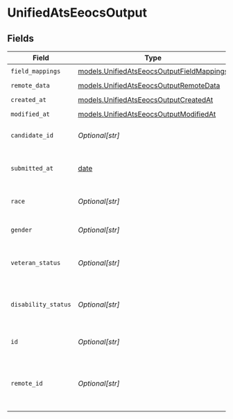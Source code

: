 # UnifiedAtsEeocsOutput


## Fields

| Field                                                                                        | Type                                                                                         | Required                                                                                     | Description                                                                                  |
| -------------------------------------------------------------------------------------------- | -------------------------------------------------------------------------------------------- | -------------------------------------------------------------------------------------------- | -------------------------------------------------------------------------------------------- |
| `field_mappings`                                                                             | [models.UnifiedAtsEeocsOutputFieldMappings](../models/unifiedatseeocsoutputfieldmappings.md) | :heavy_check_mark:                                                                           | N/A                                                                                          |
| `remote_data`                                                                                | [models.UnifiedAtsEeocsOutputRemoteData](../models/unifiedatseeocsoutputremotedata.md)       | :heavy_check_mark:                                                                           | N/A                                                                                          |
| `created_at`                                                                                 | [models.UnifiedAtsEeocsOutputCreatedAt](../models/unifiedatseeocsoutputcreatedat.md)         | :heavy_check_mark:                                                                           | N/A                                                                                          |
| `modified_at`                                                                                | [models.UnifiedAtsEeocsOutputModifiedAt](../models/unifiedatseeocsoutputmodifiedat.md)       | :heavy_check_mark:                                                                           | N/A                                                                                          |
| `candidate_id`                                                                               | *Optional[str]*                                                                              | :heavy_minus_sign:                                                                           | The UUID of the candidate                                                                    |
| `submitted_at`                                                                               | [date](https://docs.python.org/3/library/datetime.html#date-objects)                         | :heavy_minus_sign:                                                                           | The submission date of the EEOC                                                              |
| `race`                                                                                       | *Optional[str]*                                                                              | :heavy_minus_sign:                                                                           | The race of the candidate                                                                    |
| `gender`                                                                                     | *Optional[str]*                                                                              | :heavy_minus_sign:                                                                           | The gender of the candidate                                                                  |
| `veteran_status`                                                                             | *Optional[str]*                                                                              | :heavy_minus_sign:                                                                           | The veteran status of the candidate                                                          |
| `disability_status`                                                                          | *Optional[str]*                                                                              | :heavy_minus_sign:                                                                           | The disability status of the candidate                                                       |
| `id`                                                                                         | *Optional[str]*                                                                              | :heavy_minus_sign:                                                                           | The UUID of the EEOC                                                                         |
| `remote_id`                                                                                  | *Optional[str]*                                                                              | :heavy_minus_sign:                                                                           | The remote ID of the EEOC in the context of the 3rd Party                                    |